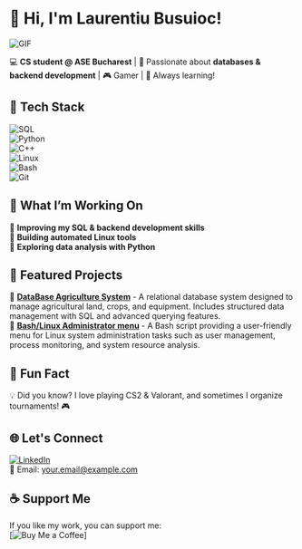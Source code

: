 # 👋 Hi, I'm Laurentiu Busuioc!  
![GIF](https://media.giphy.com/media/qgQUggAC3Pfv687qPC/giphy.gif)  

💻 **CS student @ ASE Bucharest** | 💾 Passionate about **databases & backend development** | 🎮 Gamer | 🚀 Always learning!  

## 🔧 Tech Stack  
![SQL](https://img.shields.io/badge/SQL-025E8C?style=for-the-badge&logo=sqlite&logoColor=white)  
![Python](https://img.shields.io/badge/Python-3776AB?style=for-the-badge&logo=python&logoColor=white)  
![C++](https://img.shields.io/badge/C++-00599C?style=for-the-badge&logo=c%2B%2B&logoColor=white)  
![Linux](https://img.shields.io/badge/Linux-FCC624?style=for-the-badge&logo=linux&logoColor=black)  
![Bash](https://img.shields.io/badge/Bash-121011?style=for-the-badge&logo=gnu-bash&logoColor=white)  
![Git](https://img.shields.io/badge/Git-F05032?style=for-the-badge&logo=git&logoColor=white)  

## 🚀 What I’m Working On  
🔹 **Improving my SQL & backend development skills**  
🔹 **Building automated Linux tools**  
🔹 **Exploring data analysis with Python**  

## 📌 Featured Projects  
🔹 [**DataBase Agriculture System**](#) - A relational database system designed to manage agricultural land, crops, and equipment. Includes structured data management with SQL and advanced querying features.  
🔹 [**Bash/Linux Administrator menu**](#) - A Bash script providing a user-friendly menu for Linux system administration tasks such as user management, process monitoring, and system resource analysis.  

## 🎯 Fun Fact  
💡 Did you know? I love playing CS2 & Valorant, and sometimes I organize tournaments! 🎮  

 

## 🌐 Let's Connect  
[![LinkedIn](https://img.shields.io/badge/LinkedIn-0077B5?style=for-the-badge&logo=linkedin&logoColor=white)](https://www.linkedin.com/in/laurentiubusuioc/)  
📩 Email: your.email@example.com  

## ☕ Support Me  
If you like my work, you can support me:  
[![Buy Me a Coffee](https://img.shields.io/badge/Buy%20Me%20a%20Coffee-FFDD00?style=for-the-badge&logo=buy-me-a-coffee&logoColor=black)]  

